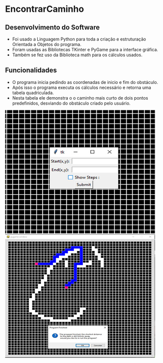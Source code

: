 # EncontrarCaminho
## Desenvolvimento do Software
* Foi usado a Linguagem Python para toda a criação e estruturação Orientada a Objetos do programa.
* Foram usadas as Bibliotecas TKinter e PyGame para a interface gráfica.
* Também se fez uso da Biblioteca math para os cálculos usados.
## Funcionalidades
* O programa inicia pedindo as coordenadas de inicio e fim do obstáculo.
* Após isso o programa executa os cálculos necessário e retorna uma tabela quadriculada.
* Nesta tabela ele demonstra o o caminho mais curto de dois pontos predefinidos, desviando do obstáculo criado pelo usuário.

<p aling="center"><img src="https://github.com/DarlanNoetzold/EncontrarCaminho/blob/master/Encontrar%20Caminho01.jpg"> <img src="https://github.com/DarlanNoetzold/EncontrarCaminho/blob/master/Encontrar%20Caminho02.jpg"></p>
